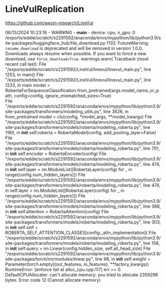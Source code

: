 # LineVulReplication

https://github.com/awsm-research/LineVul



06/13/2024 10:23:16 - WARNING - __main__ -   device: cpu, n_gpu: 0
/exports/eddie/scratch/s2291592/anaconda/envs/mypython/lib/python3.9/site-packages/huggingface_hub/file_download.py:1132: FutureWarning: `resume_download` is deprecated and will be removed in version 1.0.0. Downloads always resume when possible. If you want to force a new download, use `force_download=True`.
  warnings.warn(
Traceback (most recent call last):
  File "/exports/eddie/scratch/s2291592/LineVul/linevul/linevul_main.py", line 1253, in <module>
    main()
  File "/exports/eddie/scratch/s2291592/LineVul/linevul/linevul_main.py", line 1233, in main
    model = RobertaForSequenceClassification.from_pretrained(args.model_name_or_path, config=config, ignore_mismatched_sizes=True)    
  File "/exports/eddie/scratch/s2291592/anaconda/envs/mypython/lib/python3.9/site-packages/transformers/modeling_utils.py", line 3626, in from_pretrained
    model = cls(config, *model_args, **model_kwargs)
  File "/exports/eddie/scratch/s2291592/anaconda/envs/mypython/lib/python3.9/site-packages/transformers/models/roberta/modeling_roberta.py", line 1160, in __init__
    self.roberta = RobertaModel(config, add_pooling_layer=False)
  File "/exports/eddie/scratch/s2291592/anaconda/envs/mypython/lib/python3.9/site-packages/transformers/models/roberta/modeling_roberta.py", line 701, in __init__
    self.encoder = RobertaEncoder(config)
  File "/exports/eddie/scratch/s2291592/anaconda/envs/mypython/lib/python3.9/site-packages/transformers/models/roberta/modeling_roberta.py", line 474, in __init__
    self.layer = nn.ModuleList([RobertaLayer(config) for _ in range(config.num_hidden_layers)])
  File "/exports/eddie/scratch/s2291592/anaconda/envs/mypython/lib/python3.9/site-packages/transformers/models/roberta/modeling_roberta.py", line 474, in <listcomp>
    self.layer = nn.ModuleList([RobertaLayer(config) for _ in range(config.num_hidden_layers)])
  File "/exports/eddie/scratch/s2291592/anaconda/envs/mypython/lib/python3.9/site-packages/transformers/models/roberta/modeling_roberta.py", line 388, in __init__
    self.attention = RobertaAttention(config)
  File "/exports/eddie/scratch/s2291592/anaconda/envs/mypython/lib/python3.9/site-packages/transformers/models/roberta/modeling_roberta.py", line 303, in __init__
    self.self = ROBERTA_SELF_ATTENTION_CLASSES[config._attn_implementation](
  File "/exports/eddie/scratch/s2291592/anaconda/envs/mypython/lib/python3.9/site-packages/transformers/models/roberta/modeling_roberta.py", line 158, in __init__
    self.query = nn.Linear(config.hidden_size, self.all_head_size)
  File "/exports/eddie/scratch/s2291592/anaconda/envs/mypython/lib/python3.9/site-packages/torch/nn/modules/linear.py", line 98, in __init__
    self.weight = Parameter(torch.empty((out_features, in_features), **factory_kwargs))
RuntimeError: [enforce fail at alloc_cpu.cpp:117] err == 0. DefaultCPUAllocator: can't allocate memory: you tried to allocate 2359296 bytes. Error code 12 (Cannot allocate memory)


